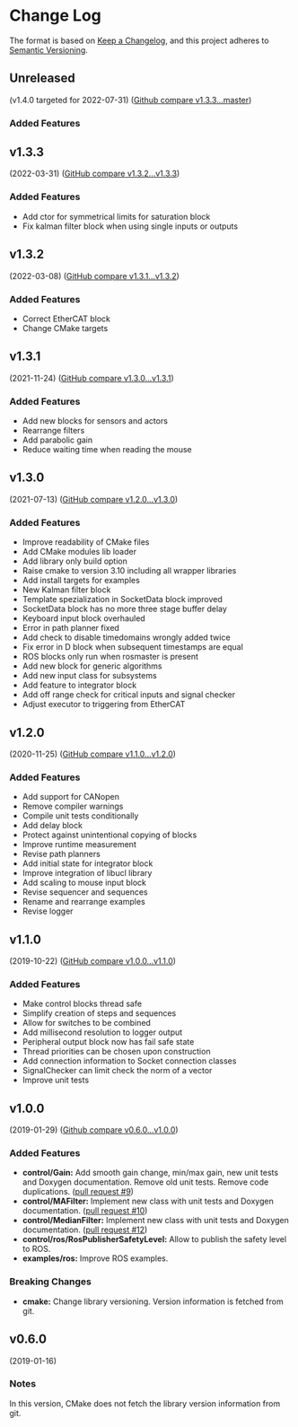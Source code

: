 # Change Log

The format is based on [Keep a Changelog](https://keepachangelog.com/en/1.0.0/),
and this project adheres to [Semantic Versioning](https://semver.org/spec/v2.0.0.html).


## Unreleased
(v1.4.0 targeted for 2022-07-31) ([Github compare v1.3.3...master](https://github.com/eeros-project/eeros-framework/compare/v1.3.3...master))

### Added Features


## v1.3.3
(2022-03-31) ([GitHub compare v1.3.2...v1.3.3](https://github.com/eeros-project/eeros-framework/compare/v1.3.2...v1.3.3))

### Added Features
* Add ctor for symmetrical limits for saturation block
* Fix kalman filter block when using single inputs or outputs


## v1.3.2
(2022-03-08) ([GitHub compare v1.3.1...v1.3.2](https://github.com/eeros-project/eeros-framework/compare/v1.3.1...v1.3.2))

### Added Features
* Correct EtherCAT block
* Change CMake targets


## v1.3.1
(2021-11-24) ([GitHub compare v1.3.0...v1.3.1](https://github.com/eeros-project/eeros-framework/compare/v1.3.0...v1.3.1))

### Added Features
* Add new blocks for sensors and actors
* Rearrange filters
* Add parabolic gain
* Reduce waiting time when reading the mouse


## v1.3.0
(2021-07-13) ([GitHub compare v1.2.0...v1.3.0](https://github.com/eeros-project/eeros-framework/compare/v1.2.0...v1.3.0))

### Added Features
* Improve readability of CMake files
* Add CMake modules lib loader
* Add library only build option
* Raise cmake to version 3.10 including all wrapper libraries
* Add install targets for examples
* New Kalman filter block
* Template spezialization in SocketData block improved
* SocketData block has no more three stage buffer delay
* Keyboard input block overhauled
* Error in path planner fixed
* Add check to disable timedomains wrongly added twice
* Fix error in D block when subsequent timestamps are equal
* ROS blocks only run when rosmaster is present
* Add new block for generic algorithms
* Add new input class for subsystems
* Add feature to integrator block
* Add off range check for critical inputs and signal checker
* Adjust executor to triggering from EtherCAT


## v1.2.0
(2020-11-25) ([GitHub compare v1.1.0...v1.2.0](https://github.com/eeros-project/eeros-framework/compare/v1.1.0...v1.2.0))

### Added Features
* Add support for CANopen
* Remove compiler warnings
* Compile unit tests conditionally
* Add delay block
* Protect against unintentional copying of blocks
* Improve runtime measurement
* Revise path planners
* Add initial state for integrator block
* Improve integration of libucl library
* Add scaling to mouse input block
* Revise sequencer and sequences
* Rename and rearrange examples
* Revise logger


## v1.1.0
(2019-10-22) ([GitHub compare v1.0.0...v1.1.0](https://github.com/eeros-project/eeros-framework/compare/v1.0.0...v1.1.0))

### Added Features
* Make control blocks thread safe
* Simplify creation of steps and sequences
* Allow for switches to be combined
* Add millisecond resolution to logger output
* Peripheral output block now has fail safe state
* Thread priorities can be chosen upon construction
* Add connection information to Socket connection classes
* SignalChecker can limit check the norm of a vector
* Improve unit tests


## v1.0.0
(2019-01-29) ([Github compare v0.6.0...v1.0.0](https://github.com/eeros-project/eeros-framework/compare/v0.6.0...v1.0.0))

### Added Features
* **control/Gain:** Add smooth gain change, min/max gain, new unit tests and Doxygen documentation. Remove old unit tests. Remove code duplications. ([pull request #9](https://github.com/eeros-project/eeros-framework/pull/9))
* **control/MAFilter:** Implement new class with unit tests and Doxygen documentation. ([pull request #10](https://github.com/eeros-project/eeros-framework/pull/10))
* **control/MedianFilter:** Implement new class with unit tests and Doxygen documentation. ([pull request #12](https://github.com/eeros-project/eeros-framework/pull/12))
* **control/ros/RosPublisherSafetyLevel:** Allow to publish the safety level to ROS.
* **examples/ros:** Improve ROS examples.

### Breaking Changes
* **cmake:** Change library versioning. Version information is fetched from git.


## v0.6.0
(2019-01-16)

### Notes
In this version, CMake does not fetch the library version information from git.

